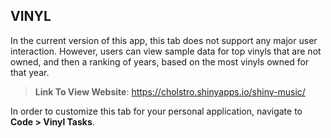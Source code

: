 <!-- _sidebar.md -->

## VINYL

In the current version of this app, this tab does not support any major user interaction. However, users can view sample data for top vinyls that are not owned, and then a ranking of years, based on the most vinyls owned for that year. 

>**Link To View Website**: https://cholstro.shinyapps.io/shiny-music/


In order to customize this tab for your personal application, navigate to **Code > Vinyl Tasks**.